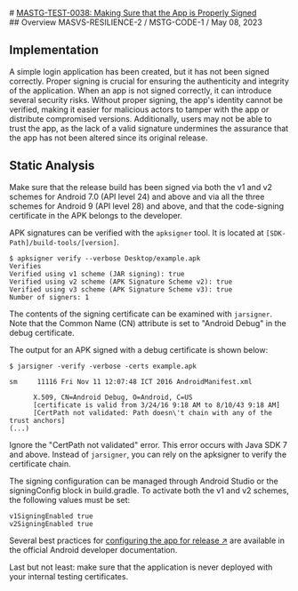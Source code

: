 # [MASTG-TEST-0038: Making Sure that the App is Properly Signed](https://mas.owasp.org/MASTG/tests/android/MASVS-RESILIENCE/MASTG-TEST-0038)
## Overview
MASVS-RESILIENCE-2 / MSTG-CODE-1 / May 08, 2023
## Implementation

A simple login application has been created, but it has not been signed correctly. Proper signing is crucial for ensuring the authenticity and integrity of the application. When an app is not signed correctly, it can introduce several security risks. Without proper signing, the app's identity cannot be verified, making it easier for malicious actors to tamper with the app or distribute compromised versions. Additionally, users may not be able to trust the app, as the lack of a valid signature undermines the assurance that the app has not been altered since its original release.

## Static Analysis
Make sure that the release build has been signed via both the v1 and v2 schemes for Android 7.0 (API level 24) and above and via all the three schemes for Android 9 (API level 28) and above, and that the code-signing certificate in the APK belongs to the developer.

APK signatures can be verified with the `apksigner` tool. It is located at `[SDK-Path]/build-tools/[version]`.

```
$ apksigner verify --verbose Desktop/example.apk
Verifies
Verified using v1 scheme (JAR signing): true
Verified using v2 scheme (APK Signature Scheme v2): true
Verified using v3 scheme (APK Signature Scheme v3): true
Number of signers: 1
```
The contents of the signing certificate can be examined with `jarsigner`. Note that the Common Name (CN) attribute is set to "Android Debug" in the debug certificate.

The output for an APK signed with a debug certificate is shown below:

```
$ jarsigner -verify -verbose -certs example.apk

sm     11116 Fri Nov 11 12:07:48 ICT 2016 AndroidManifest.xml

      X.509, CN=Android Debug, O=Android, C=US
      [certificate is valid from 3/24/16 9:18 AM to 8/10/43 9:18 AM]
      [CertPath not validated: Path doesn\'t chain with any of the trust anchors]
(...)
```

Ignore the "CertPath not validated" error. This error occurs with Java SDK 7 and above. Instead of `jarsigner`, you can rely on the apksigner to verify the certificate chain.

The signing configuration can be managed through Android Studio or the signingConfig block in build.gradle. To activate both the v1 and v2 schemes, the following values must be set:

```
v1SigningEnabled true
v2SigningEnabled true
```
Several best practices for [configuring the app for release ↗](https://developer.android.com/studio/publish/preparing?hl=it#publishing-configure) are available in the official Android developer documentation.

Last but not least: make sure that the application is never deployed with your internal testing certificates.

